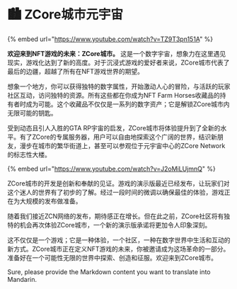 # 🏙 ZCore城市元宇宙

{% embed url="https://www.youtube.com/watch?v=TZ9T3pn151A" %}

**欢迎来到NFT游戏的未来：ZCore城市。** 这是一个数字宇宙，想象力在这里遇见现实，游戏化达到了新的高度。对于沉浸式游戏的爱好者来说，ZCore城市代表了最后的边疆，超越了所有在NFT游戏世界的期望。

想象一个地方，你可以获得独特的数字属性，开始激动人心的冒险，与活跃的玩家社区互动，访问独特的资源。所有这些都在你成为NFT Farm Horses收藏品的持有者时成为可能。这个收藏品不仅仅是一系列的数字资产；它是解锁ZCore城市内无限可能的钥匙。

受到动态且引人入胜的GTA RP宇宙的启发，ZCore城市将体验提升到了全新的水平。有了ZCore的专属服务器，用户可以自由地探索这个广阔的世界，结识新朋友，漫步在城市的繁华街道上，甚至可以参观位于元宇宙中心的ZCore Network的标志性大楼。

{% embed url="https://www.youtube.com/watch?v=J2oMiLUjmnQ" %}

ZCore城市的开发是创新和奉献的见证。游戏的演示版最近已经发布，让玩家们对这个迷人的世界有了初步的了解。经过一段时间的微调以确保最佳的体验，游戏正在为大规模的发布做准备。

随着我们接近ZCN网络的发布，期待感正在增长。但在此之前，ZCore社区将有独特的机会再次体验ZCore城市，一个新的演示版承诺将更加令人印象深刻。

这不仅仅是一个游戏；它是一种体验，一个社区，一种在数字世界中生活和互动的新方式。ZCore城市正在定义NFT游戏的未来，你被邀请成为这场革命的一部分。准备好在一个可能性无限的世界中探索、创造和征服。欢迎来到ZCore城市。

Sure, please provide the Markdown content you want to translate into Mandarin.

